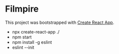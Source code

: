 # Filmpire

This project was bootstrapped with [Create React App](https://github.com/facebook/create-react-app).



*  npx create-react-app ./
* npm start
* npm install -g eslint
* eslint --init
